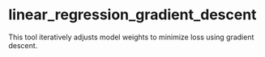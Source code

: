 # linear_regression_gradient_descent
This tool iteratively adjusts model weights to minimize loss using gradient descent.
